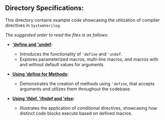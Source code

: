 ## Directory Specifications:

This directory contains example code showcasing the utilization of compiler directives in `SystemVerilog`.

*The suggested order to read the files is as follows:*

- **['define and 'undef](define_undef.sv):**
  - Introduces the functionality of `'define` and `'undef`.
  - Explores parameterized macros, multi-line macros, and macros with and without default values for arguments.

- **[Using 'define for Methods](using_define_for_methods.sv):**
  - Demonstrates the creation of methods using `'define`, that accepts arguments and utilizes them throughout the codebase.

- **[Using 'ifdef, 'ifndef and 'else](using_ifdef_ifndef_else.sv):**
  - Illustrates the application of conditional directives, showcasing how distinct code blocks execute based on defined macros.
